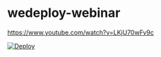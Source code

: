 # wedeploy-webinar
https://www.youtube.com/watch?v=LKjU70wFv9c

[![Deploy](https://cdn.wedeploy.com/images/deploy.svg)](https://console.wedeploy.com/deploy?repo=https://github.com/victorlaerte/wedeploy-data-meetup)
